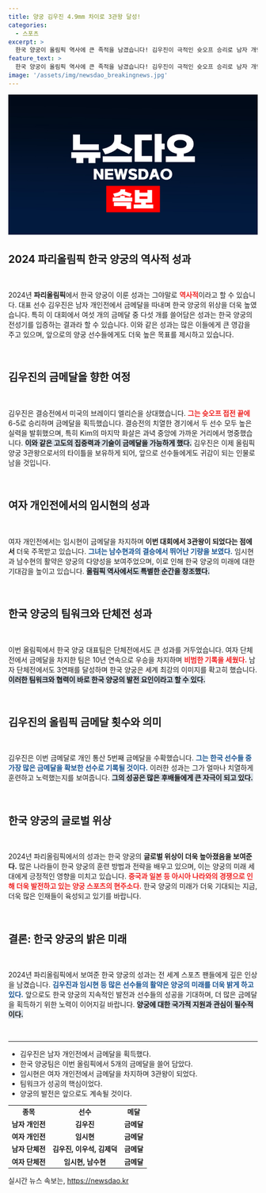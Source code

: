 ```yaml
---
title: 양궁 김우진 4.9mm 차이로 3관왕 달성!
categories:
  - 스포츠
excerpt: >
  한국 양궁이 올림픽 역사에 큰 족적을 남겼습니다! 김우진이 극적인 슛오프 승리로 남자 개인전 금메달을 차지하며 5관왕의 주인공이 됐고, 임시현은 여자 개인전에서 3관왕에 올랐습니다. 2024 파리올림픽에서 찬란한 성과를 달성한 대한민국의 위상을 확인해보세요!
feature_text: >
  한국 양궁이 올림픽 역사에 큰 족적을 남겼습니다! 김우진이 극적인 슛오프 승리로 남자 개인전 금메달을 차지하며 5관왕의 주인공이 됐고, 임시현은 여자 개인전에서 3관왕에 올랐습니다. 2024 파리올림픽에서 찬란한 성과를 달성한 대한민국의 위상을 확인해보세요!
image: '/assets/img/newsdao_breakingnews.jpg'
---
```


<p><img src="/assets/img/newsdao_breakingnews.jpg" alt="ranknews 속보" /></p>

<h2 data-ke-size="size26">2024 파리올림픽 한국 양궁의 역사적 성과</h2>

<p data-ke-size="size16">&nbsp;</p>

<p>2024년 <b>파리올림픽</b>에서 한국 양궁이 이룬 성과는 그야말로 <b><span style="color: #ee2323;">역사적</span></b>이라고 할 수 있습니다. 대표 선수 김우진은 남자 개인전에서 금메달을 따내며 한국 양궁의 위상을 더욱 높였습니다. 특히 이 대회에서 여섯 개의 금메달 중 다섯 개를 쓸어담은 성과는 한국 양궁의 전성기를 입증하는 결과라 할 수 있습니다. 이와 같은 성과는 많은 이들에게 큰 영감을 주고 있으며, 앞으로의 양궁 선수들에게도 더욱 높은 목표를 제시하고 있습니다.</p>

<p data-ke-size="size16">&nbsp;</p>

<h2 data-ke-size="size26">김우진의 금메달을 향한 여정</h2>

<p data-ke-size="size16">&nbsp;</p>

<p>김우진은 결승전에서 미국의 브레이디 엘리슨을 상대했습니다. <b><span style="color: #ee2323;">그는 슛오프 접전 끝에</span></b> 6-5로 승리하며 금메달을 획득했습니다. 결승전의 치열한 경기에서 두 선수 모두 높은 실력을 발휘했으며, 특히 Kim의 마지막 화살은 과녁 중앙에 가까운 거리에서 명중했습니다. <b><span style="background-color: #21538527;">이와 같은 고도의 집중력과 기술이 금메달을 가능하게 했다.</span></b> 김우진은 이제 올림픽 양궁 3관왕으로서의 타이틀을 보유하게 되어, 앞으로 선수들에게도 귀감이 되는 인물로 남을 것입니다.</p>

<p data-ke-size="size16">&nbsp;</p>

<h2 data-ke-size="size26">여자 개인전에서의 임시현의 성과</h2>

<p data-ke-size="size16">&nbsp;</p>

<p>여자 개인전에서는 임시현이 금메달을 차지하며 <b>이번 대회에서 3관왕이 되었다는 점에서</b> 더욱 주목받고 있습니다. <b><span style="color: #1a5490;">그녀는 남수현과의 결승에서 뛰어난 기량을 보였다.</span></b> 임시현과 남수현의 활약은 양궁의 다양성을 보여주었으며, 이로 인해 한국 양궁의 미래에 대한 기대감을 높이고 있습니다. <b><span style="background-color: #21538527;">올림픽 역사에서도 특별한 순간을 창조했다.</span></b></p>

<p data-ke-size="size16">&nbsp;</p>

<h2 data-ke-size="size26">한국 양궁의 팀워크와 단체전 성과</h2>

<p data-ke-size="size16">&nbsp;</p>

<p>이번 올림픽에서 한국 양궁 대표팀은 단체전에서도 큰 성과를 거두었습니다. 여자 단체전에서 금메달을 차지한 팀은 10년 연속으로 우승을 차지하며 <b><span style="color: #ee2323;">비범한 기록을 세웠다.</span></b> 남자 단체전에서도 3연패를 달성하며 한국 양궁은 세계 최강의 이미지를 확고히 했습니다. <b><span style="background-color: #21538527;">이러한 팀워크와 협력이 바로 한국 양궁의 발전 요인이라고 할 수 있다.</span></b></p>

<p data-ke-size="size16">&nbsp;</p>

<h2 data-ke-size="size26">김우진의 올림픽 금메달 횟수와 의미</h2>

<p data-ke-size="size16">&nbsp;</p>

<p>김우진은 이번 금메달로 개인 통산 5번째 금메달을 수확했습니다. <b><span style="color: #1a5490;">그는 한국 선수들 중 가장 많은 금메달을 확보한 선수로 기록될 것이다.</span></b> 이러한 성과는 그가 얼마나 치열하게 훈련하고 노력했는지를 보여줍니다. <b><span style="background-color: #21538527;">그의 성공은 많은 후배들에게 큰 자극이 되고 있다.</span></b></p>

<p data-ke-size="size16">&nbsp;</p>

<h2 data-ke-size="size26">한국 양궁의 글로벌 위상</h2>

<p data-ke-size="size16">&nbsp;</p>

<p>2024년 파리올림픽에서의 성과는 한국 양궁의 <b>글로벌 위상이 더욱 높아졌음을 보여준다.</b> 많은 나라들이 한국 양궁의 훈련 방법과 전략을 배우고 있으며, 이는 양궁의 미래 세대에게 긍정적인 영향을 미치고 있습니다. <b><span style="color: #ee2323;">중국과 일본 등 아시아 나라와의 경쟁으로 인해 더욱 발전하고 있는 양궁 스포츠의 현주소다.</span></b> 한국 양궁의 미래가 더욱 기대되는 지금, 더욱 많은 인재들이 육성되고 있기를 바랍니다.</p>

<p data-ke-size="size16">&nbsp;</p>

<h2 data-ke-size="size26">결론: 한국 양궁의 밝은 미래</h2>

<p data-ke-size="size16">&nbsp;</p>

<p>2024년 파리올림픽에서 보여준 한국 양궁의 성과는 전 세계 스포츠 팬들에게 깊은 인상을 남겼습니다. <b><span style="color: #1a5490;">김우진과 임시현 등 많은 선수들의 활약은 양궁의 미래를 더욱 밝게 하고 있다.</span></b> 앞으로도 한국 양궁의 지속적인 발전과 선수들의 성공을 기대하며, 더 많은 금메달을 획득하기 위한 노력이 이어지길 바랍니다. <b><span style="background-color: #21538527;">양궁에 대한 국가적 지원과 관심이 필수적이다.</span></b></p>

<p data-ke-size="size16">&nbsp;</p>

<hr>

<ul>
  <li>김우진은 남자 개인전에서 금메달을 획득했다.</li>
  <li>한국 양궁팀은 이번 올림픽에서 5개의 금메달을 쓸어 담았다.</li>
  <li>임시현은 여자 개인전에서 금메달을 차지하며 3관왕이 되었다.</li>
  <li>팀워크가 성공의 핵심이었다.</li>
  <li>양궁의 발전은 앞으로도 계속될 것이다.</li>
</ul>

<table>
  <tr>
    <td style="text-align: center; height: 17px;"><b>종목</b></td>
    <td style="text-align: center; height: 17px;"><b>선수</b></td>
    <td style="text-align: center; height: 17px;"><b>메달</b></td>
  </tr>
  <tr>
    <td style="text-align: center; height: 17px;"><b>남자 개인전</b></td>
    <td style="text-align: center; height: 17px;"><b>김우진</b></td>
    <td style="text-align: center; height: 17px;"><b>금메달</b></td>
  </tr>
  <tr>
    <td style="text-align: center; height: 17px;"><b>여자 개인전</b></td>
    <td style="text-align: center; height: 17px;"><b>임시현</b></td>
    <td style="text-align: center; height: 17px;"><b>금메달</b></td>
  </tr>
  <tr>
    <td style="text-align: center; height: 17px;"><b>남자 단체전</b></td>
    <td style="text-align: center; height: 17px;"><b>김우진, 이우석, 김제덕</b></td>
    <td style="text-align: center; height: 17px;"><b>금메달</b></td>
  </tr>
  <tr>
    <td style="text-align: center; height: 17px;"><b>여자 단체전</b></td>
    <td style="text-align: center; height: 17px;"><b>임시현, 남수현</b></td>
    <td style="text-align: center; height: 17px;"><b>금메달</b></td>
  </tr>
</table>
실시간 뉴스 속보는, <a href="https://newsdao.kr" rel="dofollow">https://newsdao.kr</a>


